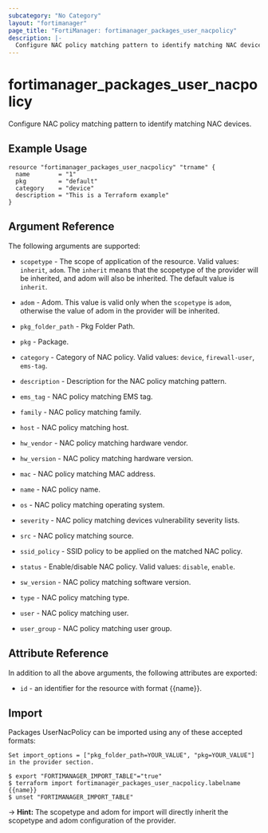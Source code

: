 ```yaml
---
subcategory: "No Category"
layout: "fortimanager"
page_title: "FortiManager: fortimanager_packages_user_nacpolicy"
description: |-
  Configure NAC policy matching pattern to identify matching NAC devices.
---
```


# fortimanager_packages_user_nacpolicy
Configure NAC policy matching pattern to identify matching NAC devices.

## Example Usage

```hcl
resource "fortimanager_packages_user_nacpolicy" "trname" {
  name        = "1"
  pkg         = "default"
  category    = "device"
  description = "This is a Terraform example"
}
```

## Argument Reference


The following arguments are supported:

* `scopetype` - The scope of application of the resource. Valid values: `inherit`, `adom`. The `inherit` means that the scopetype of the provider will be inherited, and adom will also be inherited. The default value is `inherit`.
* `adom` - Adom. This value is valid only when the `scopetype` is `adom`, otherwise the value of adom in the provider will be inherited.
* `pkg_folder_path` - Pkg Folder Path.
* `pkg` - Package.

* `category` - Category of NAC policy. Valid values: `device`, `firewall-user`, `ems-tag`.

* `description` - Description for the NAC policy matching pattern.
* `ems_tag` - NAC policy matching EMS tag.
* `family` - NAC policy matching family.
* `host` - NAC policy matching host.
* `hw_vendor` - NAC policy matching hardware vendor.
* `hw_version` - NAC policy matching hardware version.
* `mac` - NAC policy matching MAC address.
* `name` - NAC policy name.
* `os` - NAC policy matching operating system.
* `severity` - NAC policy matching devices vulnerability severity lists.
* `src` - NAC policy matching source.
* `ssid_policy` - SSID policy to be applied on the matched NAC policy.
* `status` - Enable/disable NAC policy. Valid values: `disable`, `enable`.

* `sw_version` - NAC policy matching software version.
* `type` - NAC policy matching type.
* `user` - NAC policy matching user.
* `user_group` - NAC policy matching user group.


## Attribute Reference

In addition to all the above arguments, the following attributes are exported:
* `id` - an identifier for the resource with format {{name}}.

## Import

Packages UserNacPolicy can be imported using any of these accepted formats:
```
Set import_options = ["pkg_folder_path=YOUR_VALUE", "pkg=YOUR_VALUE"] in the provider section.

$ export "FORTIMANAGER_IMPORT_TABLE"="true"
$ terraform import fortimanager_packages_user_nacpolicy.labelname {{name}}
$ unset "FORTIMANAGER_IMPORT_TABLE"
```
-> **Hint:** The scopetype and adom for import will directly inherit the scopetype and adom configuration of the provider.
